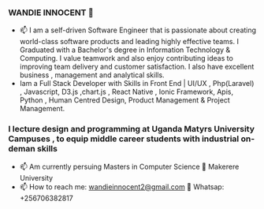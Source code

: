 ### WANDIE INNOCENT 👋

- 📫 I am a self-driven Software Engineer that is passionate about creating world-class software products and leading highly effective teams. I Graduated with a Bachelor's degree in Information Technology & Computing. I value teamwork and  also enjoy contributing ideas to improving team delivery and customer satisfaction.  I also have excellent business , management and analytical skills.
- Iam a Full Stack Developer with Skills in Front End | UI/UX ,  Php(Laravel) , Javascript, D3.js ,chart.js , React Native , Ionic Framework,  Apis, Python , Human Centred Design, Product Management & Project Management.
### I lecture design and programming at Uganda Matyrs University Campuses , to equip middle career students with industrial on-deman skills 

- 📫 Am currently persuing Masters in Computer Science  💬 Makerere University
- 📫 How to reach me: wandieinnocent2@gmail.com  💬  Whatsap: +256706382817



<!--
**wandieinnocents/wandieinnocents** is a ✨ _special_ ✨ repository because its `README.md` (this file) appears on your GitHub profile.

Here are some ideas to get you started:

- 🔭 I’m currently working on ...
- 🌱 I’m currently learning ...
- 👯 I’m looking to collaborate on ...
- 🤔 I’m looking for help with ...
- 💬 Ask me about ...
- 📫 How to reach me: ...
- 😄 Pronouns: ...
- ⚡ Fun fact: ...
-->
